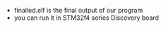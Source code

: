 * finalled.elf is the final output of our program
* you can run it in STM32f4 series Discovery board
